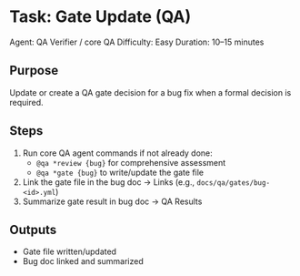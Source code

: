 # Task: Gate Update (QA)

Agent: QA Verifier / core QA
Difficulty: Easy
Duration: 10–15 minutes

## Purpose
Update or create a QA gate decision for a bug fix when a formal decision is required.

## Steps
1) Run core QA agent commands if not already done:
   - `@qa *review {bug}` for comprehensive assessment
   - `@qa *gate {bug}` to write/update the gate file
2) Link the gate file in the bug doc → Links (e.g., `docs/qa/gates/bug-<id>.yml`)
3) Summarize gate result in bug doc → QA Results

## Outputs
- Gate file written/updated
- Bug doc linked and summarized

